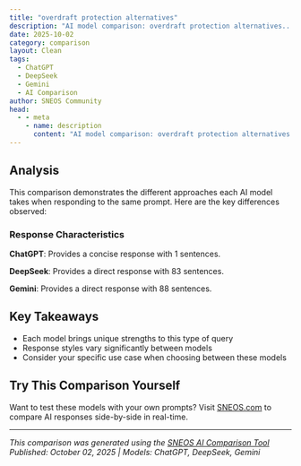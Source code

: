 ```yaml
---
title: "overdraft protection alternatives"
description: "AI model comparison: overdraft protection alternatives..."
date: 2025-10-02
category: comparison
layout: Clean
tags:
  - ChatGPT
  - DeepSeek
  - Gemini
  - AI Comparison
author: SNEOS Community
head:
  - - meta
    - name: description
      content: "AI model comparison: overdraft protection alternatives..."
---
```


<ChatComparison
  title="overdraft protection alternatives"
  prompt="overdraft protection alternatives"
  :responses='{"ChatGPT": "If you’re looking for alternatives to overdraft protection, there are several options you can consider that can help you avoid overdrawing your bank account:\n\n1. **Link to a Savings Account:** Many banks allow you to link a savings account to your checking account. If you run low on funds, the bank will automatically transfer money from your savings to cover the shortfall.\n\n2. **Overdraft Line of Credit:** Some banks offer an overdraft line of credit that functions like a personal loan. When you overdraw your account, funds are automatically borrowed from this line of credit, typically at a lower interest rate than overdraft fees.\n\n3. **Cash Reserve Accounts:** Similar to an overdraft line of credit, some financial institutions provide cash reserve accounts that are linked to your checking account. You receive a predetermined amount of funds you can ‘borrow’ when your checking account is insufficient.\n\n4. **Real-Time Balance Alerts:** Set up alert notifications to track your account balance in real-time. This way, you can prevent overdrawing your account by being aware of your available balance.\n\n5. **Prepaid Debit Cards:** Using a prepaid debit card can help in managing your spending. You load money onto the card, and you can only spend what is loaded, thus avoiding overdrafts entirely.\n\n6. **Budgeting Tools and Apps:** Consider using budgeting apps that help you track your expenditures against your income. By planning your finances effectively, you can reduce the chances of overdrawing your account.\n\n7. **Credit Card Use:** If you need access to funds quickly, consider using a credit card for small purchases, keeping in mind the interest payments. Just ensure you pay off the balance in full each month to avoid accumulating debt.\n\n8. **Short-Term Personal Loans:** Some lenders offer short-term personal loans or cash advances that can be used to cover temporary cash flow needs without incurring overdraft fees.\n\n9. **Credit Union Membership:** Credit unions often have lower fees and more flexible terms for overdraft protection services. Joining a credit union might provide beneficial alternatives.\n\n10. **Financial Coaching:** Engaging with a financial coach can help you understand your spending habits and improve your budgeting skills, reducing your likelihood of overdrawing your account.\n\n11. **Building an Emergency Fund:** Gradually saving a small amount each month to build an emergency fund can provide a cushion against unforeseen expenses and help prevent overdrafts.\n\nIt’s essential to consider your financial situation and needs when selecting an alternative to overdraft protection. Reviewing the terms and conditions of all products and services is crucial to ensure they fit your financial goals.", "DeepSeek": "Of course. Overdraft protection can be a costly trap with its high fees. The good news is there are many excellent alternatives to help you avoid overdrafts and manage your cash flow more effectively.\n\nHere\u2019s a breakdown of overdraft protection alternatives, from simple habits to specific banking products.\n\n### Category 1: Prevention \u0026 Mindset Shifts (The Foundation)\n\nThese are the most effective and cost-free ways to avoid overdrafts.\n\n1. **Buffer Balance:** Maintain a \u0022cushion\u0022 in your checking account (e.g., $100-$500) that you treat as $0. This acts as your own personal, interest-free overdraft protection.\n2. **Track Your Balance Manually:** Don\u0027t just rely on your bank\u0027s app. Use a notebook, a spreadsheet, or a budgeting app (like Monarch, YNAB, or Simplifi) to track every transaction and know your *true* available balance.\n3. **Set Up Alerts:** Most banks allow you to set up low-balance alerts via text or email. Set one for when your balance drops below a certain threshold (e.g., $50 or $100).\n4. **Review Transactions Daily:** A quick daily check of your account can help you catch pending transactions and keep your mental tally accurate.\n\n### Category 2: Linking Accounts (The Seamless Solution)\n\nThese options automatically move money for you, usually for a much smaller fee than an overdraft fee.\n\n1. **Savings Account Transfer Link:**\n * **How it works:** You link your checking account to your savings account at the same bank. If you overdraw your checking account, the bank automatically transfers money from your savings to cover the shortfall.\n * **Typical Cost:** A small transfer fee ($5-$12), but **no interest**.\n * **Pros:** Uses your own money, avoids declined transactions and merchant fees.\n * **Cons:** The transfer fee can add up if it happens frequently. You must have enough in savings.\n\n2. **Line of Credit Link:**\n * **How it works:** You link a personal line of credit to your checking account. If you overdraw, the bank covers the transaction by drawing from the line of credit.\n * **Typical Cost:** Usually a small transfer fee, plus **interest** on the amount borrowed until you pay it back.\n * **Pros:** Good for larger, unexpected shortfalls. Interest is often cheaper than a single overdraft fee if paid back quickly.\n * **Cons:** Requires a credit check. You\u0027re taking on debt.\n\n### Category 3: Opting Out \u0026 Using Different Tools (The Proactive Approach)\n\nThis is a powerful but often overlooked strategy.\n\n1. **Opt Out of Overdraft Coverage for Debit \u0026 ATMs:**\n * **This is a critical step.** By law (Regulation E), banks must get your permission to charge you overdraft fees for everyday debit card and ATM transactions.\n * **If you OPT OUT:** Your debit card transaction or ATM withdrawal will simply be **declined** if you don\u0027t have the funds. **You pay $0.**\n * **Why it\u0027s great:** It turns your debit card into a \u0022debit-only\u0022 card, forcing you to live within your means. The embarrassment of a decline is a powerful motivator to check your balance.\n * **Note:** Checks and recurring automatic bill payments can still overdraw your account and may incur fees, even if you\u0027ve opted out.\n\n2. **Use a Credit Card for Everyday Spending:**\n * **How it works:** Use a credit card for gas, groceries, and online shopping instead of your debit card. Pay off the **full statement balance every month** to avoid interest.\n * **Pros:** Protects your checking account from small, daily surprises. Offers better fraud protection and can earn rewards.\n * **Cons:** Requires financial discipline to avoid carrying a balance and accruing high-interest debt.\n\n3. **Use Cash or the \u0022Envelope System\u0022:**\n * **How it works:** Withdraw a set amount of cash for discretionary spending (like entertainment and dining out) for the week or month. When the cash is gone, you stop spending.\n * **Pros:** Makes spending tangible and prevents you from overdrawing your account.\n * **Cons:** Inconvenient and less secure than cards.\n\n### Category 4: Modern Banking \u0026 Fintech Solutions\n\nMany new banks and apps are designed specifically to solve this problem.\n\n1. **\u0022No Overdraft\u0022 Banks \u0026 Neobanks:**\n * **Examples:** Chime, Varo, Current, Ally Bank (for its optional overdraft protection).\n * **How they work:** These banks simply decline transactions if you don\u0027t have the money. Some, like Chime, offer a \u0022spot-me\u0022 or \u0022overdraft protection\u0022 feature that fronts you a small amount with no fees (they ask for voluntary tips instead).\n\n2. **Get-Paid-Early Apps:**\n * **Examples:** Earnin, Dave, Empower.\n * **How they work:** They allow you to access a portion of your paycheck before your official payday, which can help you cover a shortfall.\n * **Caution:** These can create a cycle of dependency. They often encourage \u0022tips\u0022 or have monthly membership fees. Use them as an absolute last resort, not a regular solution.\n\n### Quick Decision Guide\n\n| If your main problem is... | The Best Alternative is... |\n| :--- | :--- |\n| **Forgetting to check your balance** | **Low Balance Alerts \u002B a $100 Buffer** |\n| **Unexpected small shortfalls** | **Linked Savings Account** (if you have savings) |\n| **Frequent small purchases overdrafting** | **OPT OUT of Debit/Card Overdraft Coverage** |\n| **Wanting rewards \u0026 better protection** | **Credit Card (paid in full each month)** |\n| **Needing a complete system overhaul** | **A No-Overdraft Bank (like Chime or Ally) \u002B a Budgeting App** |\n\n### What to Do Right Now\n\n1. **Call your bank or log in online and OPT OUT** of overdraft coverage for debit and ATM transactions. This is the single most effective step you can take.\n2. **Set up low-balance alerts** for your checking account.\n3. **Link your savings account** to your checking for backup protection if you have one.\n4. **Start tracking your spending** in a simple spreadsheet or a free app.\n\nBy taking these steps, you can break free from the cycle of overdraft fees and take control of your finances.", "Gemini": "Okay, let\u0027s explore alternatives to overdraft protection. Overdraft protection, while convenient, can be expensive with its fees. Here are several options, categorized for clarity:\n\n**1. Proactive Prevention (Best Approach):**\n\n* **Careful Budgeting and Tracking:**\n * **Use a Budgeting App:** Mint, YNAB (You Need a Budget), Personal Capital, and many others help you track income, expenses, and set budget limits.\n * **Maintain a Spreadsheet:** A simple spreadsheet can work just as well if you prefer a manual approach.\n * **Regular Account Monitoring:** Check your account balance frequently (online, mobile app, ATMs) to stay aware of your available funds.\n * **Set Up Alerts:** Most banks allow you to set up alerts for low balances, large withdrawals, or when your account approaches zero. Use these religiously!\n\n* **Plan for Irregular Expenses:**\n * **Emergency Fund:** The best defense is a healthy emergency fund. Aim for 3-6 months\u0027 worth of living expenses. Start small and build gradually.\n * **Sinking Funds:** For planned but irregular expenses (e.g., car repairs, holiday gifts, annual subscriptions), set aside a little money each month.\n\n* **Timing Your Payments:**\n * **Schedule Payments Carefully:** If possible, schedule bills to be paid on or shortly after payday.\n * **Be Mindful of Processing Times:** Understand how long it takes for checks to clear and electronic payments to process. Don\u0027t assume funds are available immediately.\n * **Pay Early:** If you\u0027re unsure, paying a bill a day or two early can prevent overdrafts.\n\n**2. Direct Alternatives Offered by Banks/Credit Unions:**\n\n* **Link to a Savings Account (Savings Transfer):**\n * **How it works:** If you overdraw your checking account, the bank automatically transfers funds from your linked savings account to cover the shortage.\n * **Pros:** Generally cheaper than overdraft protection fees. The transfer fee is usually lower (or even free).\n * **Cons:** Requires you to have sufficient funds in your savings account. Limited to the amount available in your savings.\n\n* **Link to a Credit Card (Credit Card Overdraft Protection):**\n * **How it works:** The bank advances funds from your credit card to cover the overdraft.\n * **Pros:** Convenient if you don\u0027t have a savings account or insufficient funds there.\n * **Cons:** Can be expensive. You\u0027ll be charged interest on the balance transferred to your credit card, potentially at a high APR. Also, using too much of your credit limit can hurt your credit score. Treat this option with extreme caution.\n\n* **Overdraft Line of Credit:**\n * **How it works:** A pre-approved line of credit attached to your checking account. If you overdraw, funds are drawn from the line of credit.\n * **Pros:** Potentially lower interest rates than credit card overdraft protection.\n * **Cons:** Requires credit approval. Interest is charged on the borrowed amount. There may be annual fees.\n\n* **\u0022Grace Period\u0022 or \u0022Overdraft Forgiveness\u0022 Programs:**\n * **How it works:** Some banks offer a grace period (e.g., 24 hours) to deposit funds and avoid an overdraft fee. Or, they may occasionally waive overdraft fees, especially for first-time offenders or long-term customers.\n * **Pros:** Free if you can rectify the situation within the grace period.\n * **Cons:** Not always available. Depends on the bank\u0027s policy and your account history. Not a reliable long-term solution.\n\n**3. External Alternatives (Beyond Your Bank):**\n\n* **Cash Advance Apps (Use with Caution):**\n * **Examples:** Dave, Earnin, MoneyLion.\n * **How they work:** Allow you to borrow a small amount of money (typically $25-$250) to cover expenses until your next payday.\n * **Pros:** Can be cheaper than overdraft fees, especially if you repay quickly.\n * **Cons:** Can create a cycle of dependency. Some apps charge membership fees or require tips. Read the terms and conditions carefully. Use only in true emergencies.\n\n* **Personal Loan:**\n * **How it works:** Borrow a lump sum from a bank, credit union, or online lender and repay it in fixed monthly installments.\n * **Pros:** Can be used to consolidate debt or cover large, unexpected expenses. Fixed interest rates and repayment terms.\n * **Cons:** Requires credit approval. Interest rates can be high, especially for borrowers with poor credit. Not ideal for small, short-term overdrafts.\n\n* **Payday Loan (AVOID IF POSSIBLE):**\n * **How it works:** A short-term, high-interest loan designed to be repaid on your next payday.\n * **Cons:** Extremely high interest rates and fees. Can lead to a debt trap. Should be avoided unless you have absolutely no other options. Consider this a last resort.\n\n**4. Consider a Different Type of Account:**\n\n* **No-Overdraft Checking Accounts:**\n * **How it works:** Transactions that would overdraw the account are simply declined. You won\u0027t be charged overdraft fees.\n * **Pros:** Eliminates the risk of overdraft fees. Helps you stay within your budget.\n * **Cons:** Transactions may be declined, which can be inconvenient. You\u0027ll need to be extra vigilant about tracking your balance.\n\n* **Prepaid Debit Cards:**\n * **How it works:** Load money onto the card and spend only the amount you\u0027ve loaded.\n * **Pros:** No overdraft fees. Can be a good option for budgeting and controlling spending.\n * **Cons:** May have monthly fees, reload fees, or other charges. Not accepted everywhere.\n\n**Key Considerations When Choosing an Alternative:**\n\n* **Fees:** Compare all fees associated with each option, including transfer fees, interest rates, monthly fees, and other charges.\n* **Interest Rates:** Pay attention to interest rates, especially for credit card overdraft protection and lines of credit.\n* **Credit Score Impact:** Consider how each option might affect your credit score. Using too much credit or defaulting on a loan can damage your credit.\n* **Convenience:** Choose an option that is easy to use and fits your lifestyle.\n* **Budget and Financial Habits:** The best solution is one that encourages responsible financial habits and helps you stay within your budget.\n\n**In summary:**\n\n* **Prevention is Key:** Focus on budgeting, tracking, and planning to avoid overdrafts in the first place.\n* **Compare Options:** Carefully evaluate the fees, interest rates, and terms of each alternative.\n* **Avoid Payday Loans:** These are generally a very bad idea.\n* **Choose Wisely:** Select the option that best suits your needs and financial situation. Consider a no-overdraft account if you struggle with overdrafts frequently.\n\nBy being proactive and exploring these alternatives, you can avoid costly overdraft fees and manage your finances more effectively. Good luck!\n"}' 
  published-date="12:37"
/>

## Analysis

This comparison demonstrates the different approaches each AI model takes when responding to the same prompt. Here are the key differences observed:

### Response Characteristics

**ChatGPT**: Provides a concise response with 1 sentences. 

**DeepSeek**: Provides a direct response with 83 sentences. 

**Gemini**: Provides a direct response with 88 sentences. 

## Key Takeaways

- Each model brings unique strengths to this type of query
- Response styles vary significantly between models
- Consider your specific use case when choosing between these models

## Try This Comparison Yourself

Want to test these models with your own prompts? Visit [SNEOS.com](https://sneos.com) to compare AI responses side-by-side in real-time.

---

*This comparison was generated using the [SNEOS AI Comparison Tool](https://sneos.com)*
*Published: October 02, 2025 | Models: ChatGPT, DeepSeek, Gemini*
